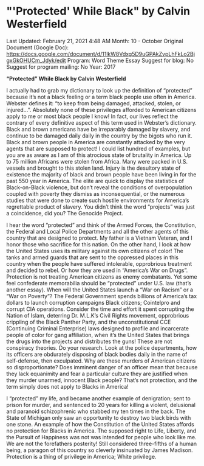 # "'Protected' While Black" by Calvin Westerfield

Last Updated: February 21, 2021 4:48 AM
Month: 10 - October
Original Document (Google Doc): https://docs.google.com/document/d/11lkW8Vdxg5D9uGPAkZvpLhFkLo2BjgxGkOHUCm_Jdyk/edit
Program: Word Theme Essay
Suggest for blog: No
Suggest for program mailing: No
Year: 2017

**“Protected” While Black by Calvin Westerfield**

I actually had to grab my dictionary to look up the definition of “protected” because it’s not a black feeling or a term black people use often in America. Webster defines it: “to keep from being damaged, attacked, stolen, or injured…”. Absolutely none of these privileges afforded to American citizens apply to me or most black people I know! In fact, our lives reflect the contrary of every definitive aspect of this term used in Webster’s dictionary. Black and brown americans have be irreparably damaged by slavery, and continue to be damaged daily daily in the country by the bigots who run it. Black and brown people in America are constantly attacked by the very agents that are supposed to protect! I could list hundred of examples, but you are as aware as I am of this atrocious state of brutality in America. Up to 75 million Africans were stolen from Africa. Many were packed in U.S. vessels and brought to this stolen land. Injury is the desultory state of existence the majority of black and brown people have been living in for the past 550 year in America. The elite are quick to display the statistics of Black-on-Black violence, but don’t reveal the conditions of overpopulation coupled with poverty they dismiss as inconsequential, or the numerous studies that were done to create such hostile environments for America’s regrettable product of slavery. You didn’t think the word “projects” was just a coincidence, did you? The Genocide Project.

I hear the word “protected” and think of the Armed Forces, the Constitution, the Federal and Local Police Departments and all the other agents of this country that are designed to protect. My father is a Vietnam Veteran, and I honor those who sacrifice for this nation. On the other hand, I look at how the United States uses its military against its own citizens of color! The tanks and armed guards that are sent to the oppressed places in this country when the people have suffered intolerable, opprobrious treatment and decided to rebel. Or how they are used in “America’s War on Drugs”. Protection is not treating American citizens as enemy combatants. Yet some feel confederate memorabilia should be “protected” under U.S. law (that’s another essay). When will the United States launch a “War on Racism” or a “War on Poverty”? The Federal Government spends billions of America’s tax dollars to launch corruption campaigns Black citizens; Cointelpro and corrupt CIA operations. Consider the time and effort it spent corrupting the Nation of Islam, deterring Dr. M.L.K’s Civil Rights movement, opprobrious crippling of the Black Panther Party, and the unconstitutional CCE (Continuing Criminal Enterprise) laws designed to profile and incarcerate people of color for gang affiliation, when it’s the United States that brings the drugs into the projects and distributes the guns! These are not conspiracy theories. Do your research. Look at the police departments, how its officers are obdurately disposing of black bodies daily in the name of self-defense, then exculpated. Why are these murders of American citizens so disproportionate? Does imminent danger of an officer mean that because they lack equanimity and fear a particular culture they are justified when they murder unarmed, innocent Black people? That’s not protection, and the term simply does not apply to Blacks in America!

I “protected” my life, and became another example of denigration; sent to prison for murder, and sentenced to 20 years for killing a violent, delusional and paranoid schizophrenic who stabbed my ten times in the back. The State of Michigan only saw an opportunity to destroy two black birds with one stone. An example of how the Constitution of the United States affords no protection for Blacks in America. The supposed right to Life, Liberty, and the Pursuit of Happiness was not was intended for people who look like me. We are not the forefathers posterity! Still considered three-fifths of a human being, a paragon of this country so cleverly insinuated by James Madison. Protection is a thing of privilege in America; White privilege.